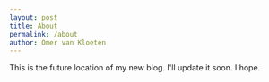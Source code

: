 ```yaml
---
layout: post
title: About
permalink: /about
author: Omer van Kloeten
---
```


This is the future location of my new blog. I'll update it soon. I hope.